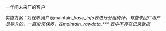 一年间未来厂的客户

实施方案：对保养用户表maintain\__base\__info表进行分组统计，有些未回厂用户是导入的，一直没来保养，在maintain_\_rawdata\_\*\*\* 表中不存在记录数据_

